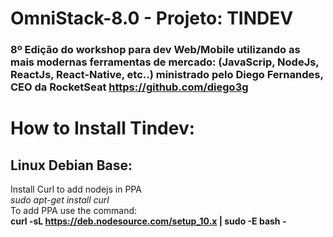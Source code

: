 # OmniStack-8.0 - Projeto: TINDEV  
### 8º Edição do workshop para dev Web/Mobile utilizando as mais modernas ferramentas de mercado: (JavaScrip, NodeJs, ReactJs, React-Native, etc..) ministrado pelo Diego Fernandes, CEO da RocketSeat https://github.com/diego3g  
  
# How to Install Tindev:  

## Linux Debian Base:  
  Install Curl to add nodejs in PPA  
  *sudo apt-get install curl*  
  To add PPA use the command:  
**curl -sL https://deb.nodesource.com/setup_10.x | sudo -E bash -**  
